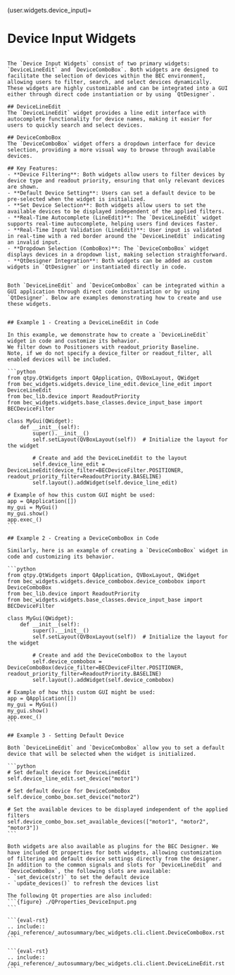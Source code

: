 (user.widgets.device_input)=

# Device Input Widgets

````{tab} Overview

The `Device Input Widgets` consist of two primary widgets: `DeviceLineEdit` and `DeviceComboBox`. Both widgets are designed to facilitate the selection of devices within the BEC environment, allowing users to filter, search, and select devices dynamically. These widgets are highly customizable and can be integrated into a GUI either through direct code instantiation or by using `QtDesigner`.

## DeviceLineEdit
The `DeviceLineEdit` widget provides a line edit interface with autocomplete functionality for device names, making it easier for users to quickly search and select devices.

## DeviceComboBox
The `DeviceComboBox` widget offers a dropdown interface for device selection, providing a more visual way to browse through available devices.

## Key Features:
- **Device Filtering**: Both widgets allow users to filter devices by device type and readout priority, ensuring that only relevant devices are shown.
- **Default Device Setting**: Users can set a default device to be pre-selected when the widget is initialized.
- **Set Device Selection**: Both widgets allow users to set the available devices to be displayed independent of the applied filters. 
- **Real-Time Autocomplete (LineEdit)**: The `DeviceLineEdit` widget supports real-time autocomplete, helping users find devices faster.
- **Real-Time Input Validation (LineEdit)**: User input is validated in real-time with a red border around the `DeviceLineEdit` indicating an invalid input. 
- **Dropdown Selection (ComboBox)**: The `DeviceComboBox` widget displays devices in a dropdown list, making selection straightforward.
- **QtDesigner Integration**: Both widgets can be added as custom widgets in `QtDesigner` or instantiated directly in code.

````

````{tab} Examples

Both `DeviceLineEdit` and `DeviceComboBox` can be integrated within a GUI application through direct code instantiation or by using `QtDesigner`. Below are examples demonstrating how to create and use these widgets.


## Example 1 - Creating a DeviceLineEdit in Code

In this example, we demonstrate how to create a `DeviceLineEdit` widget in code and customize its behavior. 
We filter down to Positioners with readout_priority Baseline. 
Note, if we do not specify a device_filter or readout_filter, all enabled devices will be included.

```python
from qtpy.QtWidgets import QApplication, QVBoxLayout, QWidget
from bec_widgets.widgets.device_line_edit.device_line_edit import DeviceLineEdit
from bec_lib.device import ReadoutPriority
from bec_widgets.widgets.base_classes.device_input_base import BECDeviceFilter

class MyGui(QWidget):
    def __init__(self):
        super().__init__()
        self.setLayout(QVBoxLayout(self))  # Initialize the layout for the widget

        # Create and add the DeviceLineEdit to the layout
        self.device_line_edit = DeviceLineEdit(device_filter=BECDeviceFilter.POSITIONER, readout_priority_filter=ReadoutPriority.BASELINE)
        self.layout().addWidget(self.device_line_edit)

# Example of how this custom GUI might be used:
app = QApplication([])
my_gui = MyGui()
my_gui.show()
app.exec_()
```

## Example 2 - Creating a DeviceComboBox in Code

Similarly, here is an example of creating a `DeviceComboBox` widget in code and customizing its behavior.

```python
from qtpy.QtWidgets import QApplication, QVBoxLayout, QWidget
from bec_widgets.widgets.device_combobox.device_combobox import DeviceComboBox
from bec_lib.device import ReadoutPriority
from bec_widgets.widgets.base_classes.device_input_base import BECDeviceFilter

class MyGui(QWidget):
    def __init__(self):
        super().__init__()
        self.setLayout(QVBoxLayout(self))  # Initialize the layout for the widget

        # Create and add the DeviceComboBox to the layout
        self.device_combobox = DeviceComboBox(device_filter=BECDeviceFilter.POSITIONER, readout_priority_filter=ReadoutPriority.BASELINE)
        self.layout().addWidget(self.device_combobox)

# Example of how this custom GUI might be used:
app = QApplication([])
my_gui = MyGui()
my_gui.show()
app.exec_()
```

## Example 3 - Setting Default Device

Both `DeviceLineEdit` and `DeviceComboBox` allow you to set a default device that will be selected when the widget is initialized.

```python
# Set default device for DeviceLineEdit
self.device_line_edit.set_device("motor1")

# Set default device for DeviceComboBox
self.device_combo_box.set_device("motor2")

# Set the available devices to be displayed independent of the applied filters
self.device_combo_box.set_available_devices(["motor1", "motor2", "motor3"])
```
````
````{tab} BEC Designer
Both widgets are also available as plugins for the BEC Designer. We have included Qt properties for both widgets, allowing customization of filtering and default device settings directly from the designer. In addition to the common signals and slots for `DeviceLineEdit` and `DeviceComboBox`, the following slots are available:
- `set_device(str)` to set the default device
- `update_devices()` to refresh the devices list

The following Qt properties are also included:
```{figure} ./QProperties_DeviceInput.png
```

````

````{tab} API - ComboBox
```{eval-rst} 
.. include:: /api_reference/_autosummary/bec_widgets.cli.client.DeviceComboBox.rst
```
````

````{tab} API - LineEdit
```{eval-rst}
.. include:: /api_reference/_autosummary/bec_widgets.cli.client.DeviceLineEdit.rst
```
````
